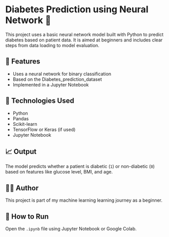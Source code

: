 # Diabetes Prediction using Neural Network 🧠

This project uses a basic neural network model built with Python to predict diabetes based on patient data. It is aimed at beginners and includes clear steps from data loading to model evaluation.

## 📌 Features
- Uses a neural network for binary classification
- Based on the Diabetes_prediction_dataset
- Implemented in a Jupyter Notebook

## 🚀 Technologies Used
- Python
- Pandas
- Scikit-learn
- TensorFlow or Keras (if used)
- Jupyter Notebook

## 📈 Output
The model predicts whether a patient is diabetic (`1`) or non-diabetic (`0`) based on features like glucose level, BMI, and age.

## 🧑‍🎓 Author
This project is part of my machine learning learning journey as a beginner.

## 🔗 How to Run
Open the `.ipynb` file using Jupyter Notebook or Google Colab.

